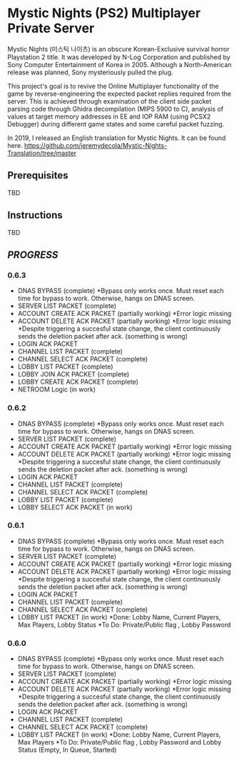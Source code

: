 # Mystic Nights (PS2) Multiplayer Private Server

Mystic Nights (미스틱 나이츠) is an obscure Korean-Exclusive survival horror Playstation 2 title.
It was developed by N-Log Corporation and published by Sony Computer Entertainment of Korea in 2005.
Although a North-American release was planned, Sony mysteriously pulled the plug.

This project's goal is to revive the Online Multiplayer functionality of the game by reverse-engineering the expected packet replies required from the server. This is achieved through examination of the client side packet parsing code through Ghidra decompilation (MIPS 5900 to C), analysis of values at target memory addresses in EE and IOP RAM (using PCSX2 Debugger) during different game states and some careful packet fuzzing.

In 2019, I released an English translation for Mystic Nights. It can be found here. 
https://github.com/jeremydecola/Mystic-Nights-Translation/tree/master

## Prerequisites

TBD

## Instructions

TBD

## *PROGRESS*
### 0.6.3
* DNAS BYPASS (complete)
  *Bypass only works once. Must reset each time for bypass to work. Otherwise, hangs on DNAS screen.
* SERVER LIST PACKET (complete)
* ACCOUNT CREATE ACK PACKET (partially working)
  *Error logic missing
* ACCOUNT DELETE ACK PACKET (partially working)
  *Error logic missing
  *Despite triggering a succesful state change, the client continuously sends the deletion packet after ack. (something is wrong)
* LOGIN ACK PACKET
* CHANNEL LIST PACKET (complete)
* CHANNEL SELECT ACK PACKET (complete)
* LOBBY LIST PACKET (complete)
* LOBBY JOIN ACK PACKET (complete)
* LOBBY CREATE ACK PACKET (complete)
* NETROOM Logic (in work)

### 0.6.2
* DNAS BYPASS (complete)
  *Bypass only works once. Must reset each time for bypass to work. Otherwise, hangs on DNAS screen.
* SERVER LIST PACKET (complete)
* ACCOUNT CREATE ACK PACKET (partially working)
  *Error logic missing
* ACCOUNT DELETE ACK PACKET (partially working)
  *Error logic missing
  *Despite triggering a succesful state change, the client continuously sends the deletion packet after ack. (something is wrong)
* LOGIN ACK PACKET
* CHANNEL LIST PACKET (complete)
* CHANNEL SELECT ACK PACKET (complete)
* LOBBY LIST PACKET (complete)
* LOBBY SELECT ACK PACKET (in work)
  
### 0.6.1
* DNAS BYPASS (complete)
  *Bypass only works once. Must reset each time for bypass to work. Otherwise, hangs on DNAS screen.
* SERVER LIST PACKET (complete)
* ACCOUNT CREATE ACK PACKET (partially working)
  *Error logic missing
* ACCOUNT DELETE ACK PACKET (partially working)
  *Error logic missing
  *Despite triggering a succesful state change, the client continuously sends the deletion packet after ack. (something is wrong)
* LOGIN ACK PACKET
* CHANNEL LIST PACKET (complete)
* CHANNEL SELECT ACK PACKET (complete)
* LOBBY LIST PACKET (in work)
  *Done: Lobby Name, Current Players, Max Players, Lobby Status
  *To Do: Private/Public flag , Lobby Password


### 0.6.0
* DNAS BYPASS (complete)
  *Bypass only works once. Must reset each time for bypass to work. Otherwise, hangs on DNAS screen.
* SERVER LIST PACKET (complete)
* ACCOUNT CREATE ACK PACKET (partially working)
  *Error logic missing
* ACCOUNT DELETE ACK PACKET (partially working)
  *Error logic missing
  *Despite triggering a succesful state change, the client continuously sends the deletion packet after ack. (something is wrong)
* LOGIN ACK PACKET
* CHANNEL LIST PACKET (complete)
* CHANNEL SELECT ACK PACKET (complete)
* LOBBY LIST PACKET (in work)
  *Done: Lobby Name, Current Players, Max Players
  *To Do: Private/Public flag , Lobby Password and Lobby Status (Empty, In Queue, Started) 
